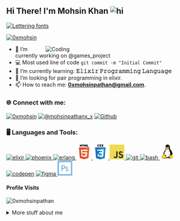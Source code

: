 ## Hi There! I'm Mohsin Khan <img src="https://user-images.githubusercontent.com/1303154/88677602-1635ba80-d120-11ea-84d8-d263ba5fc3c0.gif" width="28px" height="28px" alt="hi">

<a href="https://www.fontspace.com/category/lettering"><img src="https://see.fontimg.com/api/renderfont4/RpZmW/eyJyIjoiZnMiLCJoIjoyOCwidyI6MTEwMCwiZnMiOjI1LCJmZ2MiOiIjRTNFQ0U5IiwiYmdjIjoiIzI1MjkyOCIsInQiOjF9/SSdtIGFzcGlyaW5nIGEgZnVsbCBzdGFjayBkZXZlbG9wZXIgZnJvbSBJbmRpYSB3aXRoIGJpZyBkcmVhbXMgb2YgYmVjb21pbmcgYSBzb2Z0d2FyZSBlbmdpbmVlcmluZyBzdXBlcnN0YXIu/craglland.png" alt="Lettering fonts"></a>


<p align="left"> <a href="https://twitter.com/0xmohsin" target="blank"><img src="https://img.shields.io/twitter/follow/0xmohsin?logo=twitter&style=for-the-badge" alt="0xmohsin" /></a> </p>

 <img align="right" alt="Coding" width="400" src="https://media1.giphy.com/media/cn2LKatpvy89MTVR3e/giphy.gif?cid=ecf05e47f69833b7c9taulnoarmq123qfalso6n7w8jtu3h1&rid=giphy.gif&ct=s">

- 🔭 I’m currently working on @games_project
- :computer: Most used line of code `git commit -m "Initial Commit"`
- 🌱 I’m currently learning: **𝙴𝚕𝚒𝚡𝚒𝚛 𝙿𝚛𝚘𝚐𝚛𝚊𝚖𝚖𝚒𝚗𝚐 𝙻𝚊𝚗𝚐𝚞𝚊𝚐𝚎**
- 🤔 I’m looking for pair programming in elixir.
- 📫 How to reach me: **0xmohsinpathan@gmail.com**.



<h3 align="left">🌐 Connect with me:</h3>
<p align="left">
<a href="https://twitter.com/0xmohsin" target="blank"><img align="center" src="https://raw.githubusercontent.com/rahuldkjain/github-profile-readme-generator/master/src/images/icons/Social/twitter.svg" alt="0xmohsin" height="30" width="40" /></a>
<a href="https://instagram.com/mohsinpathanx_x" target="blank"><img align="center" src="https://raw.githubusercontent.com/rahuldkjain/github-profile-readme-generator/master/src/images/icons/Social/instagram.svg" alt="@mohsinpathanx_x" height="30" width="40" /></a>
<a href="https://dsc.bio/0xmohsin" target="blank"><img align="center" src="https://raw.githubusercontent.com/rahuldkjain/github-profile-readme-generator/master/src/images/icons/Social/discord.svg" alt="Github" height="30" width="40" /></a>
</p>

<h3 align="left">🖥️ Languages and Tools:</h3>
<p align="left"> <a href="https://elixir-lang.org" target="_blank" rel="noreferrer"> <img src="https://www.vectorlogo.zone/logos/elixir-lang/elixir-lang-icon.svg" alt="elixir" width="40" height="40"/> </a> <a href="https://www.phoenixframework.org" target="_blank" rel="noreferrer"> <img src="https://www.phoenixframework.org/images/blog/14-released-b45b2d29b260dbacc427976a72c78535.png?vsn=d" alt="phoenix" width="40" height="40"/> </a> <a href="https://www.erlang.org/" target="_blank" rel="noreferrer"> <img src="https://www.vectorlogo.zone/logos/erlang/erlang-official.svg" alt="erlang" width="40" height="40"/> </a>
<a href="https://www.w3schools.com/html/default.asp" target="_blank" rel="noreferrer"> <img src="https://raw.githubusercontent.com/devicons/devicon/master/icons/html5/html5-original-wordmark.svg" alt="html5" width="40" height="40"/> </a> <a href="https://www.w3schools.com/css/" target="_blank" rel="noreferrer"> <img src="https://raw.githubusercontent.com/devicons/devicon/master/icons/css3/css3-original-wordmark.svg" alt="css3" width="40" height="40"/> </a> <a href="https://developer.mozilla.org/en-US/docs/Web/JavaScript" target="_blank" rel="noreferrer"> <img src="https://raw.githubusercontent.com/devicons/devicon/master/icons/javascript/javascript-original.svg" alt="javascript" width="40" height="40"/> </a> <a href="https://git-scm.com/" target="_blank" rel="noreferrer"> <img src="https://www.vectorlogo.zone/logos/git-scm/git-scm-icon.svg" alt="git" width="40" height="40"/> </a> <a href="https://www.gnu.org/software/bash/" target="_blank" rel="noreferrer"> <img src="https://th.bing.com/th/id/R.fbf9698bf59467fe2c425137845236e4?rik=OlVUcLGItQyh9w&riu=http%3a%2f%2falemani.com%2fwp-content%2fuploads%2f2015%2f03%2fTerminal-icon.png&ehk=9m%2bhnYcpnrUNfC%2fRJw0WidLxBM33uFHkWwV4lkgW2x8%3d&risl=&pid=ImgRaw&r=0" alt="bash" width="40" height="40"/> </a> <a href="https://www.linux.org/" target="_blank" rel="noreferrer"> <img src="https://raw.githubusercontent.com/devicons/devicon/master/icons/linux/linux-original.svg" alt="linux" width="40" height="40"/> </a> <a href="https://codepen.io/0xmohsin" target="_blank" rel="noreferrer"><img src="https://raw.githubusercontent.com/rahuldkjain/github-profile-readme-generator/master/src/images/icons/Social/codepen.svg" alt="codepen" height="40" width="40" /></a> <a href="https://www.figma.com/" target="_blank" rel="noreferrer"> <img src="https://www.vectorlogo.zone/logos/figma/figma-icon.svg" alt="figma" width="40" height="40"/> </a> <a href="https://www.photoshop.com/en" target="_blank" rel="noreferrer"> <img src="https://raw.githubusercontent.com/devicons/devicon/master/icons/photoshop/photoshop-line.svg" alt="photoshop" width="40" height="40"/> </a>  </p>


#### Profile Visits 

<p> <img src="https://komarev.com/ghpvc/?username=0xmohsinpathan&label=Profile%20views&color=0e75b6&style=flat" alt="0xmohsinpathan" /> </p>

<details>
<summary>
  More stuff about me
</summary>
  <br >
 
 <a href="https://www.fontspace.com/category/cursive"><img align="center" src="https://see.fontimg.com/api/renderfont4/GOqKG/eyJyIjoiZnMiLCJoIjozOSwidyI6MTEwMCwiZnMiOjM1LCJmZ2MiOiIjNzNEM0IyIiwiYmdjIjoiI0M0RUZFQyIsInQiOjF9/IkZpbmQgaW50ZXJlc3RpbmcgdGhpbmdzIHRvIHdvcmsgb24gYW5kIHdvcmsgb24gdGhlbSBldmVuIGlmIHRoZXkgYXJlIGhhcmQi/honeybutter-script.png" alt="Cursive fonts"></a>
 
 <p align="left"> 𝒟𝒾𝒹 𝓎𝑜𝓊 𝓀𝓃𝑜𝓌 𝓉𝒽𝒶𝓉 𝒹𝑒𝓈𝓅𝒾𝓉𝑒 𝒸𝑜𝓂𝒾𝓃𝑔 𝒻𝓇𝑜𝓂 𝒶 𝒸𝑜𝓂𝓂𝑒𝓇𝒸𝑒 𝒷𝒶𝒸𝓀𝑔𝓇𝑜𝓊𝓃𝒹, 𝒷𝓊𝓉 𝓂𝓎 𝓉𝓇𝓊𝑒 𝓅𝒶𝓈𝓈𝒾𝑜𝓃 𝓁𝒾𝑒𝓈 𝒾𝓃 𝓅𝓇𝑜𝑔𝓇𝒶𝓂𝓂𝒾𝓃𝑔. 𝒪𝓋𝑒𝓇 𝓉𝒽𝑒 𝓅𝒶𝓈𝓉 𝓉𝓌𝑜 𝓎𝑒𝒶𝓇𝓈, 𝐼'𝓋𝑒 𝒽𝑜𝓃𝑒𝒹 𝓂𝓎 𝓅𝓇𝑜𝑔𝓇𝒶𝓂𝓂𝒾𝓃𝑔 𝓈𝓀𝒾𝓁𝓁𝓈 𝓉𝒽𝓇𝑜𝓊𝑔𝒽 𝒷𝑜𝓉𝒽 𝒻𝑜𝓇𝓂𝒶𝓁 𝑒𝒹𝓊𝒸𝒶𝓉𝒾𝑜𝓃 𝒶𝓃𝒹 𝒽𝒶𝓃𝒹𝓈-𝑜𝓃 𝑒𝓍𝓅𝑒𝓇𝒾𝑒𝓃𝒸𝑒. 𝐼𝓃 𝓂𝓎 𝒻𝓇𝑒𝑒 𝓉𝒾𝓂𝑒, 𝓎𝑜𝓊'𝓁𝓁 𝑜𝒻𝓉𝑒𝓃 𝒻𝒾𝓃𝒹 𝓂𝑒 𝒾𝓃 𝓉𝒽𝑒 𝑔𝓎𝓂 𝑜𝓇 𝒸𝑜𝒹𝒾𝓃𝑔 𝒶𝓌𝒶𝓎 𝑜𝓃 𝒶 𝓅𝑒𝓇𝓈𝑜𝓃𝒶𝓁 𝓅𝓇𝑜𝒿𝑒𝒸𝓉. 𝐼 𝓁𝑜𝓋𝑒 𝓉𝒽𝑒 𝒸𝒽𝒶𝓁𝓁𝑒𝓃𝑔𝑒 𝑜𝒻 𝓈𝑜𝓁𝓋𝒾𝓃𝑔 𝓅𝓇𝑜𝒷𝓁𝑒𝓂𝓈 𝓉𝒽𝓇𝑜𝓊𝑔𝒽 𝒸𝑜𝒹𝑒, 𝒶𝓃𝒹 𝐼'𝓂 𝒶𝓁𝓌𝒶𝓎𝓈 𝓁𝑜𝑜𝓀𝒾𝓃𝑔 𝒻𝑜𝓇 𝓃𝑒𝓌 𝒸𝒽𝒶𝓁𝓁𝑒𝓃𝑔𝑒𝓈 𝒶𝓃𝒹 𝓌𝒶𝓎𝓈 𝓉𝑜 𝑒𝓍𝓅𝒶𝓃𝒹 𝓂𝓎 𝓈𝓀𝒾𝓁𝓁𝓈. 𝑀𝓎 𝒹𝒾𝓋𝑒𝓇𝓈𝑒 𝒾𝓃𝓉𝑒𝓇𝑒𝓈𝓉𝓈 𝒶𝓃𝒹 𝑒𝓍𝓅𝑒𝓇𝒾𝑒𝓃𝒸𝑒𝓈 𝒽𝒶𝓋𝑒 𝓉𝒶𝓊𝑔𝒽𝓉 𝓂𝑒 𝓉𝒽𝒶𝓉 𝓎𝑜𝓊 𝓃𝑒𝓋𝑒𝓇 𝓀𝓃𝑜𝓌 𝓌𝒽𝑒𝓇𝑒 𝓎𝑜𝓊𝓇 𝓅𝒶𝓈𝓈𝒾𝑜𝓃𝓈 𝓂𝒶𝓎 𝓉𝒶𝓀𝑒 𝓎𝑜𝓊! </p>    
 
 
  
 <details> 
 <summary> 
 📊 Github Stats :
  </summary>
   <br > 
   
 <p>&nbsp;<img align="center" src="https://github-readme-stats.vercel.app/api?username=0xmohsinpathan&show_icons=true&locale=en" alt="0xmohsinpathan" /></p> 
   
</details>
 
  <details> 
 <summary> 
 ⏳ Most Used Languages :
  </summary>
   <br >  
    
<p><img align="left" src="https://github-readme-stats.vercel.app/api/top-langs?username=0xmohsinpathan&show_icons=true&locale=en&layout=compact" alt="0xmohsinpathan" /></p>
   
</details>  
 
 <img align="center" alt="Coding" width="400" src="https://media2.giphy.com/media/r5FhAjFsDzxvF0Q4qm/giphy.gif?cid=ecf05e472lufftaprvg06tmqaaiip6qrtd73hyj6zazrus87&rid=giphy.gif&ct=ts">  
 
</details>


